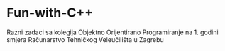 # Fun-with-C++

Razni zadaci sa kolegija Objektno Orijentirano Programiranje na 1. godini smjera Računarstvo Tehničkog Veleučilišta u Zagrebu
